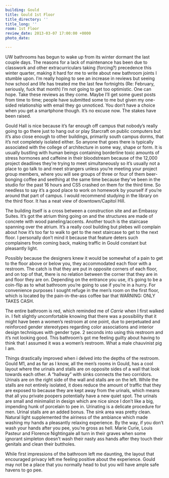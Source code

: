 ```yaml
---
building: Gould
title: Gould 1st Floor
title_directory: ''
title_long: ''
room: 1st Floor
review_date: 2013-03-07 17:00:00 +0000
photo_date: 

---
```

UW bathrooms has begun to wake up from its winter dormant the last couple days. The reasons for a lack of maintenance has been due to classwork and other extracurriculars taking (forcing?) precedence this winter quarter, making it hard for me to write about new bathroom joints I stumble upon. I’m really hoping to see an increase in reviews but seeing how school and life has treated me the last few fortnights (Re: February, seriously, fuck that month) I’m not going to get too optimistic. One can hope. Take these reviews as they come. Maybe I’ll get some guest posts from time to time; people have submitted some to me but given my one-sided relationship with email they go unnoticed. You don’t have a choice when you get a smartphone though. It’s no excuse now. The stakes have been raised.

Gould Hall is nice because it’s far enough off campus that nobody’s really going to go there just to hang out or play Starcraft on public computers but it’s also close enough to other buildings, primarily south campus dorms, that it’s not completely isolated either. So anyone that goes there is typically associated with the college of architecture in some way, shape or form. It is usually bustling with human beings containing borderline toxic amounts of stress hormones and caffeine in their bloodstream because of the 12,000 project deadlines they’re trying to meet simultaneously so it’s usually not a place to go talk to and meet strangers unless you’re meeting your project group members, where you will see groups of three or four of them beer-bonging coffee and seething at the same time because they’ve been in the studio for the past 16 hours and CS5 crashed on them for the third time. So needless to say it’s a good place to work on homework by yourself if you’re around that part of campus. I would recommend studying in the library on the third floor. It has a neat view of downtown/Capitol Hill.

The building itself is a cross between a construction site and an Embassy Suites. It’s got the atrium thing going on and the structures are made of concrete with wood paneling/accents. Another touch is the staircase spanning over the atrium. It’s a really cool building but plebes will complain about how it’s too far to walk to get to the next staircase to get to the next floor. I personally don’t mind it because that feature deters such complainers from coming back, making traffic in Gould constant but pleasantly light.

Possibly because the designers knew it would be somewhat of a pain to get to the floor above or below you, they accommodated each floor with a restroom. The catch is that they are put in opposite corners of each floor, and on top of that, there is no relation between the corner that they are in and floor they are on. Depending on the entrance you use, it’s going to be a coin-flip as to what bathroom you’re going to use if you’re in a hurry. For convenience purposes I sought refuge in the men’s room on the first floor, which is located by the pain-in-the-ass coffee bar that WARNING: ONLY TAKES CASH.

The entire bathroom is red, which reminded me of _Carrie_ when I first walked in. I felt slightly uncomfortable knowing that there was a possibility that it might have been a women’s restroom at one point, due to perpetuated and reinforced gender stereotypes regarding color associations and interior design techniques with gender type. 2 seconds into using this restroom and it’s not looking good. This bathroom’s got me feeling guilty about having to think that I assumed it was a women’s restroom. What a male chauvinist pig I am.

Things drastically improved when i delved into the depths of the restroom. Gould M1, and as far as I know, all the men’s rooms in Gould, has a cool layout where the urinals and stalls are on opposite sides of a wall that look towards each other. A “hallway” with sinks connects the two corridors. Urinals are on the right side of the wall and stalls are on the left. While the stalls are not entirely isolated, it does reduce the amount of traffic that they are exposed to because they are kept away from the urinals, which means that all you private poopers potentially have a new quiet spot. The urinals are small and minimalist in design which are nice since I don’t like a big, impending hunk of porcelain to pee in. Urinating is a delicate procedure for men. Urinal stalls are an added bonus. The sink area was pretty clean. Natural light supplemented the airiness of the ambiance which made washing my hands a pleasantly relaxing experience. By the way, if you don’t wash your hands after you pee, you’re gross as hell. Marie Curie, Louis Pasteur and Florence Nightingale all turn in their graves when some ignorant simpleton doesn’t wash their nasty ass hands after they touch their genitals and clean their buttholes.

While first impressions of the bathroom left me daunting, the layout that encouraged privacy left me feeling positive about the experience. Gould may not be a place that you normally head to but you will have ample safe havens to go pee.